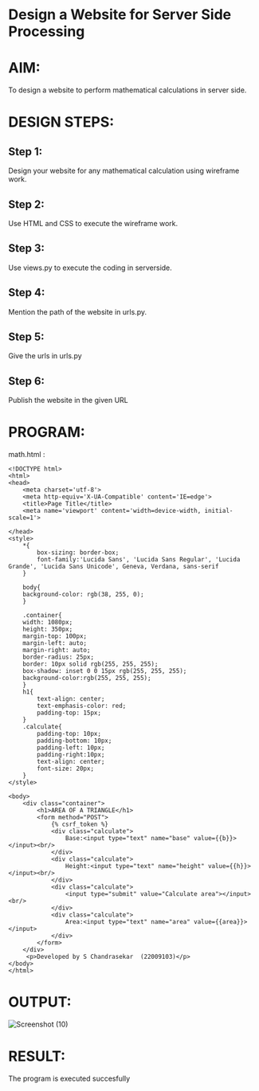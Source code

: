 # Design a Website for Server Side Processing

# AIM:

To design a website to perform mathematical calculations in server side.

# DESIGN STEPS:

## Step 1:
Design your website for any mathematical calculation using wireframe work.



## Step 2:
Use HTML and CSS to execute the wireframe work.




## Step 3:
Use views.py to execute the coding in serverside.



## Step 4:
Mention the path of the website in urls.py.




## Step 5:
Give the urls in urls.py



## Step 6:
Publish the website in the given URL



# PROGRAM:
math.html :
```
<!DOCTYPE html>
<html>
<head>
    <meta charset='utf-8'>
    <meta http-equiv='X-UA-Compatible' content='IE=edge'>
    <title>Page Title</title>
    <meta name='viewport' content='width=device-width, initial-scale=1'>
    
</head>
<style>
    *{
        box-sizing: border-box;
        font-family:'Lucida Sans', 'Lucida Sans Regular', 'Lucida Grande', 'Lucida Sans Unicode', Geneva, Verdana, sans-serif
    }

    body{
    background-color: rgb(38, 255, 0);
    }

    .container{
    width: 1080px;
    height: 350px;
    margin-top: 100px;
    margin-left: auto;
    margin-right: auto;
    border-radius: 25px;
    border: 10px solid rgb(255, 255, 255);
    box-shadow: inset 0 0 15px rgb(255, 255, 255);
    background-color:rgb(255, 255, 255);
    }
    h1{
        text-align: center;
        text-emphasis-color: red;
        padding-top: 15px;
    }
    .calculate{
        padding-top: 10px;
        padding-bottom: 10px;
        padding-left: 10px;
        padding-right:10px;
        text-align: center;
        font-size: 20px;
    }
</style>
    
<body>
    <div class="container">
        <h1>AREA OF A TRIANGLE</h1>
        <form method="POST">
            {% csrf_token %}
            <div class="calculate"> 
                Base:<input type="text" name="base" value={{b}}></input><br/>
            </div>
            <div class="calculate">
                Height:<input type="text" name="height" value={{h}}></input><br/>
            </div>
            <div class="calculate">
                <input type="submit" value="Calculate area"></input><br/>
            </div>
            <div class="calculate">
                Area:<input type="text" name="area" value={{area}}></input>
            </div>
        </form>
    </div>
     <p>Developed by S Chandrasekar  (22009103)</p>
</body>
</html>
```



# OUTPUT:
![Screenshot (10)](https://user-images.githubusercontent.com/119643845/215038385-b136cc19-2860-48fb-bfc1-4673dc15595e.png)


# RESULT:

The program is executed succesfully

